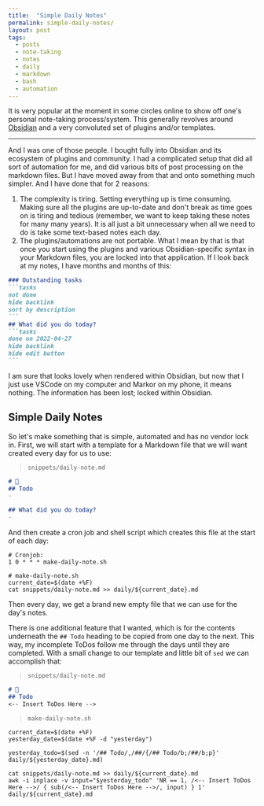 ```yaml
---
title:  "Simple Daily Notes" 
permalink: simple-daily-notes/
layout: post
tags: 
  - posts
  - note-taking
  - notes
  - daily
  - markdown
  - bash
  - automation
---
```


It is very popular at the moment in some circles online to show off one's personal note-taking process/system. This generally revolves around [Obsidian](https://obsidian.md/) and a very convoluted set of plugins and/or templates. 

---

And I was one of those people. I bought fully into Obsidian and its ecosystem of plugins and community. I had a complicated setup that did all sort of automation for me, and did various bits of post processing on the markdown files. But I have moved away from that and onto something much simpler. And I have done that for 2 reasons:

1. The complexity is tiring. Setting everything up is time consuming. Making sure all the plugins are up-to-date and don't break as time goes on is tiring and tedious (remember, we want to keep taking these notes for many many years). It is all just a bit unnecessary when all we need to do is take some text-based notes each day.
1. The plugins/automations are not portable. What I mean by that is that once you start using the plugins and various Obsidian-specific syntax in your Markdown files, you are locked into that application. If I look back at my notes, I have months and months of this:

````markdown
### Outstanding tasks
```tasks
not done
hide backlink
sort by description
```
## What did you do today?
```tasks
done on 2022-04-27
hide backlink
hide edit button
```
````

I am sure that looks lovely when rendered within Obsidian, but now that I just use VSCode on my computer and Markor on my phone, it means nothing. The information has been lost; locked within Obsidian.

## Simple Daily Notes

So let's make something that is simple, automated and has no vendor lock in. First, we will start with a template for a Markdown file that we will want created every day for us to use: 

> `snippets/daily-note.md`
```markdown
# 📓
## Todo
- 

## What did you do today?
- 
```

And then create a cron job and shell script which creates this file at the start of each day:

```shell
# Cronjob: 
1 0 * * * make-daily-note.sh

# make-daily-note.sh
current_date=$(date +%F)
cat snippets/daily-note.md >> daily/${current_date}.md
```

Then every day, we get a brand new empty file that we can use for the day's notes. 

There is one additional feature that I wanted, which is for the contents underneath the `## Todo` heading to be copied from one day to the next. This way, my incomplete ToDos follow me through the days until they are completed. With a small change to our template and little bit of `sed` we can accomplish that:

> `snippets/daily-note.md`
```markdown
# 📓
## Todo
<-- Insert ToDos Here -->
```

> `make-daily-note.sh`
```shell
current_date=$(date +%F)
yesterday_date=$(date +%F -d "yesterday")

yesterday_todo=$(sed -n '/## Todo/,/##/{/## Todo/b;/##/b;p}' daily/${yesterday_date}.md)

cat snippets/daily-note.md >> daily/${current_date}.md
awk -i inplace -v input="$yesterday_todo" 'NR == 1, /<-- Insert ToDos Here -->/ { sub(/<-- Insert ToDos Here -->/, input) } 1' daily/${current_date}.md
```